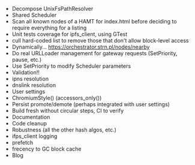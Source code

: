 * Decompose UnixFsPathResolver
* Shared Scheduler
* Scan all known nodes of a HAMT for index.html before deciding to require everything for a listing
* Unit tests coverage for ipfs_client, using GTest
* cull hard-coded list to remove those that don't allow block-level access
* Dynamically... https://orchestrator.strn.pl/nodes/nearby
* Do real URLLoader management for gateway requests (SetPriority, pause, etc.)
* Use SetPriority to modify Scheduler parameters
* Validation!!
* ipns resolution
* dnslink resolution
* User settings
* ChromiumStyle() (accessors_only())
* Persist promote/demote (perhaps integrated with user settings)
* Build fresh without circular steps, CI to verify
* Documentation
* Code cleanup
* Robustness (all the other hash algos, etc.)
* ifps_client logging
* prefetch
* frecency to GC block cache
* Blog
